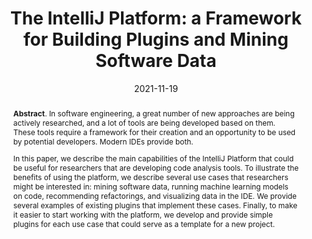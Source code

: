---
title: "The IntelliJ Platform: a Framework for Building Plugins and Mining Software Data"
authors: '<i>Zarina Kurbatova, Yaroslav Golubev, Vladimir Kovalenko, and Timofey Bryksin</i>'
status: "published"
collection: publications
permalink: /publications/2021-11-19-intellij
date: 2021-11-19
venue: "the proceedings of <b>IWoR'21</b>"
pdf: 'https://arxiv.org/abs/2110.00141'
data: 'https://github.com/JetBrains-Research/refactoring-workshop-demo'
paperurl: 'https://doi.org/10.1109/ASEW52652.2021.00016'
counter_id: 'C13'
level: 'Workshop'
abstract: "<p><b>Abstract</b>. In software engineering, a great number of new approaches are being actively researched, and a lot of tools are being developed based on them. These tools require a framework for their creation and an opportunity to be used by potential developers. Modern IDEs provide both.</p><p>In this paper, we describe the main capabilities of the IntelliJ Platform that could be useful for researchers that are developing code analysis tools. To illustrate the benefits of using the platform, we describe several use cases that researchers might be interested in: mining software data, running machine learning models on code, recommending refactorings, and visualizing data in the IDE. We provide several examples of existing plugins that implement these cases. Finally, to make it easier to start working with the platform, we develop and provide simple plugins for each use case that could serve as a template for a new project.</p>"
---